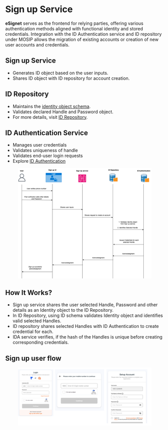 # Sign up Service

**eSignet** serves as the frontend for relying parties, offering various authentication methods aligned with functional identity and stored credentials. Integration with the ID Authentication service and ID repository under MOSIP allows the migration of existing accounts or creation of new user accounts and credentials.

## Sign up Service

* Generates ID object based on the user inputs.
* Shares ID object with ID repository for account creation.

## ID Repository

* Maintains the [identity object schema](https://docs.mosip.io/1.2.0/id-lifecycle-management/id-schema).
* Validates declared Handle and Password object.
* For more details, visit [ID Repository](https://docs.mosip.io/1.2.0/modules/id-repository).

## ID Authentication Service

* Manages user credentials
* Validates uniqueness of handle
* Validates end-user login requests
* Explore [ID Authentication](https://docs.mosip.io/1.2.0/id-authentication)

<div align="center">

<figure><img src="../.gitbook/assets/sign up service.png" alt=""><figcaption></figcaption></figure>

</div>

## How It Works?

* Sign up service shares the user selected Handle, Password and other details as an Identity object to the ID Repository.
* In ID Repository, using ID schema validates Identity object and identifies valid selected Handles.
* ID repository shares selected Handles with ID Authentication to create credential for each.
* IDA service verifies, if the hash of the Handles is unique before creating corresponding credentials.

## Sign up user flow

<figure><img src="../.gitbook/assets/Sign-on-service.png" alt=""><figcaption></figcaption></figure>
